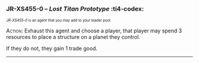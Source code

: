 ### **JR-XS455-0 – _Lost Titan Prototype_** :ti4-codex:

<sup><sub>_JR-XS455-0_ is an agent that you may add to your leader pool.</sub></sup>

<span style="font-variant:small-caps;">Action</span>: Exhaust this agent and choose a player, that player may spend 3 resources to place a structure on a planet they control.

If they do not, they gain 1 trade good.

---


